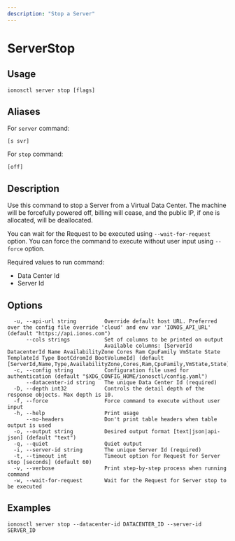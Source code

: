 ```yaml
---
description: "Stop a Server"
---
```


# ServerStop

## Usage

```text
ionosctl server stop [flags]
```

## Aliases

For `server` command:

```text
[s svr]
```

For `stop` command:

```text
[off]
```

## Description

Use this command to stop a Server from a Virtual Data Center. The machine will be forcefully powered off, billing will cease, and the public IP, if one is allocated, will be deallocated.

You can wait for the Request to be executed using `--wait-for-request` option. You can force the command to execute without user input using `--force` option.

Required values to run command:

* Data Center Id
* Server Id

## Options

```text
  -u, --api-url string         Override default host URL. Preferred over the config file override 'cloud' and env var 'IONOS_API_URL' (default "https://api.ionos.com")
      --cols strings           Set of columns to be printed on output 
                               Available columns: [ServerId DatacenterId Name AvailabilityZone Cores Ram CpuFamily VmState State TemplateId Type BootCdromId BootVolumeId] (default [ServerId,Name,Type,AvailabilityZone,Cores,Ram,CpuFamily,VmState,State])
  -c, --config string          Configuration file used for authentication (default "$XDG_CONFIG_HOME/ionosctl/config.yaml")
      --datacenter-id string   The unique Data Center Id (required)
  -D, --depth int32            Controls the detail depth of the response objects. Max depth is 10.
  -f, --force                  Force command to execute without user input
  -h, --help                   Print usage
      --no-headers             Don't print table headers when table output is used
  -o, --output string          Desired output format [text|json|api-json] (default "text")
  -q, --quiet                  Quiet output
  -i, --server-id string       The unique Server Id (required)
  -t, --timeout int            Timeout option for Request for Server stop [seconds] (default 60)
  -v, --verbose                Print step-by-step process when running command
  -w, --wait-for-request       Wait for the Request for Server stop to be executed
```

## Examples

```text
ionosctl server stop --datacenter-id DATACENTER_ID --server-id SERVER_ID
```

